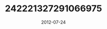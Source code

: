 ---
title: "242221327291066975"
image: "2012-07-24 11.57.34 242221327291066975_46248401"
date: "2012-07-24"
type: "photo"
---